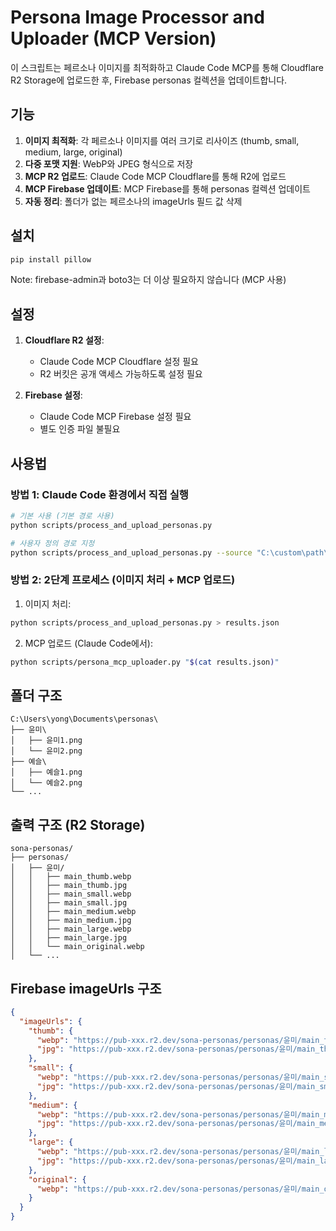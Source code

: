 # Persona Image Processor and Uploader (MCP Version)

이 스크립트는 페르소나 이미지를 최적화하고 Claude Code MCP를 통해 Cloudflare R2 Storage에 업로드한 후, Firebase personas 컬렉션을 업데이트합니다.

## 기능

1. **이미지 최적화**: 각 페르소나 이미지를 여러 크기로 리사이즈 (thumb, small, medium, large, original)
2. **다중 포맷 지원**: WebP와 JPEG 형식으로 저장
3. **MCP R2 업로드**: Claude Code MCP Cloudflare를 통해 R2에 업로드
4. **MCP Firebase 업데이트**: MCP Firebase를 통해 personas 컬렉션 업데이트
5. **자동 정리**: 폴더가 없는 페르소나의 imageUrls 필드 값 삭제

## 설치

```bash
pip install pillow
```

Note: firebase-admin과 boto3는 더 이상 필요하지 않습니다 (MCP 사용)

## 설정

1. **Cloudflare R2 설정**:
   - Claude Code MCP Cloudflare 설정 필요
   - R2 버킷은 공개 액세스 가능하도록 설정 필요

2. **Firebase 설정**:
   - Claude Code MCP Firebase 설정 필요
   - 별도 인증 파일 불필요

## 사용법

### 방법 1: Claude Code 환경에서 직접 실행

```bash
# 기본 사용 (기본 경로 사용)
python scripts/process_and_upload_personas.py

# 사용자 정의 경로 지정
python scripts/process_and_upload_personas.py --source "C:\custom\path\personas"
```

### 방법 2: 2단계 프로세스 (이미지 처리 + MCP 업로드)

1. 이미지 처리:
```bash
python scripts/process_and_upload_personas.py > results.json
```

2. MCP 업로드 (Claude Code에서):
```bash
python scripts/persona_mcp_uploader.py "$(cat results.json)"
```

## 폴더 구조

```
C:\Users\yong\Documents\personas\
├── 윤미\
│   ├── 윤미1.png
│   └── 윤미2.png
├── 예슬\
│   ├── 예슬1.png
│   └── 예슬2.png
└── ...
```

## 출력 구조 (R2 Storage)

```
sona-personas/
├── personas/
│   ├── 윤미/
│   │   ├── main_thumb.webp
│   │   ├── main_thumb.jpg
│   │   ├── main_small.webp
│   │   ├── main_small.jpg
│   │   ├── main_medium.webp
│   │   ├── main_medium.jpg
│   │   ├── main_large.webp
│   │   ├── main_large.jpg
│   │   └── main_original.webp
│   └── ...
```

## Firebase imageUrls 구조

```json
{
  "imageUrls": {
    "thumb": {
      "webp": "https://pub-xxx.r2.dev/sona-personas/personas/윤미/main_thumb.webp",
      "jpg": "https://pub-xxx.r2.dev/sona-personas/personas/윤미/main_thumb.jpg"
    },
    "small": {
      "webp": "https://pub-xxx.r2.dev/sona-personas/personas/윤미/main_small.webp",
      "jpg": "https://pub-xxx.r2.dev/sona-personas/personas/윤미/main_small.jpg"
    },
    "medium": {
      "webp": "https://pub-xxx.r2.dev/sona-personas/personas/윤미/main_medium.webp",
      "jpg": "https://pub-xxx.r2.dev/sona-personas/personas/윤미/main_medium.jpg"
    },
    "large": {
      "webp": "https://pub-xxx.r2.dev/sona-personas/personas/윤미/main_large.webp",
      "jpg": "https://pub-xxx.r2.dev/sona-personas/personas/윤미/main_large.jpg"
    },
    "original": {
      "webp": "https://pub-xxx.r2.dev/sona-personas/personas/윤미/main_original.webp"
    }
  }
}
```
